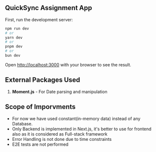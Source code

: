 ## QuickSync Assignment App

First, run the development server:

```bash
npm run dev
# or
yarn dev
# or
pnpm dev
# or
bun dev
```

Open [http://localhost:3000](http://localhost:3000) with your browser to see the result.


## External Packages Used
1. **Moment.js** - For Date parsing and manipulation

## Scope of Imporvments

- For now we have used constant(in-memory data) instead of any Database.
- Only Backend is implemented in Next.js, it's better to use for frontend also as it is considered as Full-stack framework
- Error Handling is not done due to time constraints
- E2E tests are not performed

